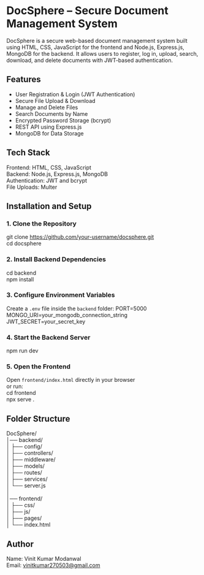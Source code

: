 # DocSphere – Secure Document Management System

DocSphere is a secure web-based document management system built using HTML, CSS, JavaScript for the frontend and Node.js, Express.js, MongoDB for the backend. It allows users to register, log in, upload, search, download, and delete documents with JWT-based authentication.

## Features
- User Registration & Login (JWT Authentication)
- Secure File Upload & Download
- Manage and Delete Files
- Search Documents by Name
- Encrypted Password Storage (bcrypt)
- REST API using Express.js
- MongoDB for Data Storage

## Tech Stack
Frontend: HTML, CSS, JavaScript  
Backend: Node.js, Express.js, MongoDB  
Authentication: JWT and bcrypt  
File Uploads: Multer

## Installation and Setup

### 1. Clone the Repository
git clone https://github.com/your-username/docsphere.git  
cd docsphere

### 2. Install Backend Dependencies
cd backend  
npm install

### 3. Configure Environment Variables
Create a `.env` file inside the `backend` folder:
PORT=5000  
MONGO_URI=your_mongodb_connection_string  
JWT_SECRET=your_secret_key

### 4. Start the Backend Server
npm run dev

### 5. Open the Frontend
Open `frontend/index.html` directly in your browser  
or run:  
cd frontend  
npx serve .

## Folder Structure
DocSphere/  
│── backend/  
│   ├── config/  
│   ├── controllers/  
│   ├── middleware/  
│   ├── models/  
│   ├── routes/  
│   ├── services/  
│   └── server.js  
│  
│── frontend/  
│   ├── css/  
│   ├── js/  
│   ├── pages/  
│   └── index.html  

## Author
Name: Vinit Kumar Modanwal  
Email: vinitkumar270503@gmail.com
